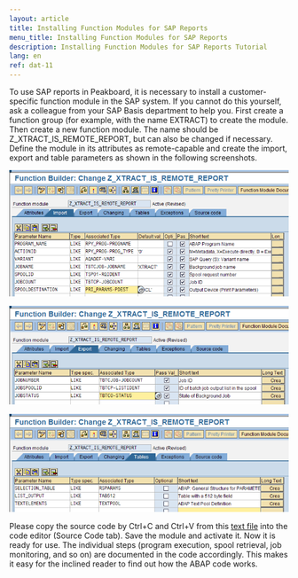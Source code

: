 ```yaml
---
layout: article
title: Installing Function Modules for SAP Reports
menu_title: Installing Function Modules for SAP Reports
description: Installing Function Modules for SAP Reports Tutorial
lang: en
ref: dat-11
---
```


To use SAP reports in Peakboard, it is necessary to install a customer-specific function module in the SAP system.
If you cannot do this yourself, ask a colleague from your SAP Basis department to help you. First create a function group (for example, with the name EXTRACT) to create the module. Then create a new function module. The name should be Z_XTRACT_IS_REMOTE_REPORT, but can also be changed if necessary. Define the module in its attributes as remote-capable and create the import, export and table parameters as shown in the following screenshots.

![Function Builder Import](/assets/images/data-sources/SAP/report-custom-function-01.png)

![Function Builder Export](/assets/images/data-sources/SAP/report-custom-function-02.png)

![Function Builder Tables](/assets/images/data-sources/SAP/report-custom-function-03.png)

Please copy the source code by Ctrl+C and Ctrl+V from this [text file](https://peakboard.com/download/dokumente/Z_XTRACT_IS_REMOTE_REPORT.txt) into the code editor (Source Code tab). Save the module and activate it. Now it is ready for use.
The individual steps (program execution, spool retrieval, job monitoring, and so on) are documented in the code accordingly. This makes it easy for the inclined reader to find out how the ABAP code works.
